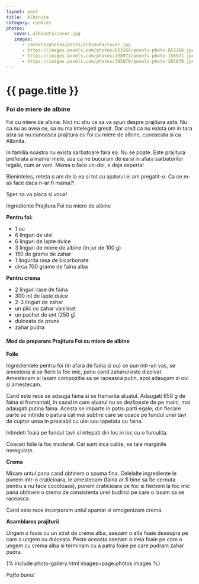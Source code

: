 ```yaml
---
layout: post
title:  Albinuta
category: cookies
photos:
   cover: albinuta/cover.jpg
   images:
      - /assets/photos/posts/albinuta/cover.jpg
      - https://images.pexels.com/photos/853168/pexels-photo-853168.jpeg
      - https://images.pexels.com/photos/158971/pexels-photo-158971.jpeg
      - https://images.pexels.com/photos/305070/pexels-photo-305070.jpeg
---
```




# {{ page.title }}

### Foi de miere de albine

Foi cu miere de albine. Nici nu stiu ce sa va spun despre prajitura asta. Nu ca nu as avea ce, sa nu ma intelegeti gresit. Dar cred ca nu exista om in tara asta sa nu cunoasca prajitura cu foi cu miere de albine, cunoscuta si ca Albinita.

In familia noastra nu exista sarbatoare fara ea. Nu se poate. Este prajitura preferata a mamei mele, asa ca ne bucuram de ea si in afara sarbatorilor legale, cum ar veni. Mama o face un-doi, e deja experta!

Bieninteles, reteta o am de la ea si tot cu ajutorul ei am pregatit-o. Ca ce m-as face daca n-ar fi mama?!

Sper sa va placa si voua!


Ingrediente Prajitura Foi cu miere de albine

**Pentru foi:**


- 1 ou
- 6 linguri de ulei
- 6 linguri de lapte dulce
- 3 linguri de miere de albine (in jur de 100 g)
- 150 de grame de zahar
- 1 lingurita rasa de bicarbonate
- circa 700 grame de faina alba

**Pentru crema**

- 2 linguri rase de faina
- 300 ml de lapte dulce
- 2-3 linguri de zahar
- un plic cu zahar vanilinat
- un pachet de unt (250 g)
- dulceata de prune
- zahar pudra


#### Mod de preparare Prajitura Foi cu miere de albine

**Foile**

Ingredientele pentru foi (in afara de faina si ou) se pun intr-un vas, se amesteca si se fierb la foc mic, pana cand zaharul este dizolvat. Amestecam si lasam compozitia sa se raceasca putin, apoi adaugam si oul si amestecam.

Cand este rece se adauga faina si se framanta aluatul. Adaugati 650 g de faina si framantati, in cazul in care aluatul nu se dezlipeste de pe maini, mai adaugati putina faina. Acesta se imparte in patru parti egale; din fiecare parte se intinde o patura cat mai subtire care se coace pe fundul unei tavi de cuptor unsa in prealabil cu ulei sau tapetata cu faina.

Intindeti foaia pe fundul tavii si intepati din loc in loc cu o furculita.

Coaceti foile la foc moderat. Cat sunt inca calde, se taie marginile neregulate.

**Crema**

Mixam untul pana cand obtinem o spuma fina. Celelalte ingrediente le punem intr-o craticioara, le amestecam (faina ar fi bine sa fie cernuta pentru a nu face cocoloase), punem craticioara pe foc si fierbem la foc mic pana obtinem o crema de consistenta unei budinci pe care o lasam sa se raceasca.

Cand este rece incorporam untul spamat si omogenizam crema.

**Asamblarea prajiturii**

Ungem o foaie cu un strat de crema alba, asezam o alta foaie deasupra pe care o ungem cu dulceata. Peste aceasta asezam a treia foaie pe care o ungem cu crema alba si terminam cu a patra foaie pe care pudram zahar pudra.

{% include photo-gallery.html images=page.photos.images %}

*Pofta buna!*